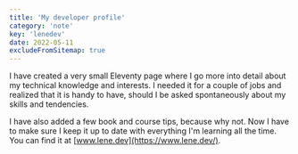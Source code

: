 ```yaml
---
title: 'My developer profile'
category: 'note'
key: 'lenedev'
date: 2022-05-11
excludeFromSitemap: true
---
```


I have created a very small Eleventy page where I go more into detail about my technical knowledge and interests. I needed it for a couple of jobs and realized that it is handy to have, should I be asked spontaneously about my skills and tendencies.

I have also added a few book and course tips, because why not. Now I have to make sure I keep it up to date with everything I'm learning all the time. You can find it at [www.lene.dev](https://www.lene.dev/).
